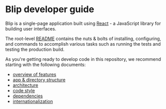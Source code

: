 # Blip developer guide

Blip is a single-page application built using [React](https://facebook.github.io/react/ 'React') - a JavaScript library for building user interfaces.

The root-level [README]('../README.md') contains the nuts & bolts of installing, configuring, and commands to accomplish various tasks such as running the tests and testing the production build.

As you're getting ready to develop code in this repository, we recommend starting with the following documents:

- [overview of features](./FeatureOverview.md)
- [app & directory structure](./DirectoryStructure.md)
- [architecture](./Architecture.md)
- [code style](./CodeStyle.md)
- [dependencies](./Dependencies.md)
- [internationalization](./Internationalization.md)
